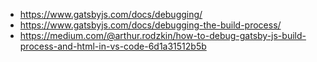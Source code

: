

- https://www.gatsbyjs.com/docs/debugging/
- https://www.gatsbyjs.com/docs/debugging-the-build-process/
- https://medium.com/@arthur.rodzkin/how-to-debug-gatsby-js-build-process-and-html-in-vs-code-6d1a31512b5b